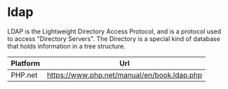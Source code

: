 # ldap

LDAP is the Lightweight Directory Access Protocol, and is a protocol used to access "Directory Servers". The Directory is a special kind of database that holds information in a tree structure.

| Platform | Url                                                              |
|----------|------------------------------------------------------------------|
| PHP.net  | https://www.php.net/manual/en/book.ldap.php                      |
